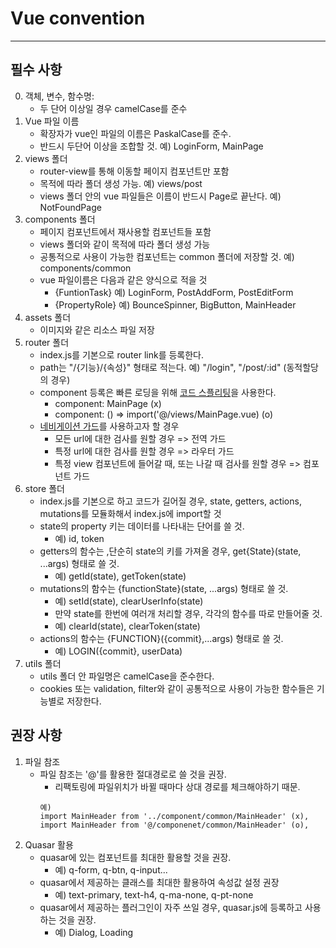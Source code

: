 # Vue convention 
---
## 필수 사항

0. 객체, 변수, 함수명:
    - 두 단어 이상일 경우 camelCase를 준수
1. Vue 파일 이름
    - 확장자가 vue인 파일의 이름은 PaskalCase를 준수.
    - 반드시 두단어 이상을 조합할 것. 예) LoginForm, MainPage
2. views 폴더
    - router-view를 통해 이동할 페이지 컴포넌트만 포함
    - 목적에 따라 폴더 생성 가능. 예) views/post
    - views 폴더 안의 vue 파일들은 이름이 반드시 Page로 끝난다. 예) NotFoundPage
3. components 폴더
    - 페이지 컴포넌트에서 재사용할 컴포넌트들 포함
    - views 폴더와 같이 목적에 따라 폴더 생성 가능
    - 공통적으로 사용이 가능한 컴포넌트는 common 폴더에 저장할 것. 예) components/common
    - vue 파일이름은 다음과 같은 양식으로 적을 것
        - {FuntionTask} 예) LoginForm, PostAddForm, PostEditForm
        - {PropertyRole} 예) BounceSpinner, BigButton, MainHeader
4. assets 폴더
    - 이미지와 같은 리소스 파일 저장
5. router 폴더
    - index.js를 기본으로 router link를 등록한다.
    - path는 "/{기능}/{속성}" 형태로 적는다. 예) "/login", "/post/:id" (동적할당의 경우)
    - component 등록은 빠른 로딩을 위해 [코드 스플리팅](https://joshua1988.github.io/vue-camp/advanced/code-splitting.html)을 사용한다.
        - component: MainPage                               (x)
        - component: () => import('@/views/MainPage.vue)    (o) 
    - [네비게이션 가드](https://joshua1988.github.io/web-development/vuejs/vue-router-navigation-guards/)를 사용하고자 할 경우 
        - 모든 url에 대한 검사를 원할 경우 => 전역 가드
        - 특정 url에 대한 검사를 원할 경우 => 라우터 가드
        - 특정 view 컴포넌트에 들어갈 때, 또는 나갈 때 검사를 원할 경우 => 컴포넌트 가드
6. store 폴더
    - index.js를 기본으로 하고 코드가 길어질 경우, state, getters, actions, mutations를 모듈화해서 index.js에 import할 것
    - state의 property 키는 데이터를 나타내는 단어를 쓸 것. 
        - 예) id, token
    - getters의 함수는 ,단순히 state의 키를 가져올 경우, get{State}(state, ...args) 형태로 쓸 것. 
        - 예) getId(state), getToken(state) 
    - mutations의 함수는 {functionState}(state, ...args) 형태로 쓸 것. 
        - 예) setId(state), clearUserInfo(state) 
        - 만약 state를 한번에 여러개 처리할 경우, 각각의 함수를 따로 만들어줄 것. 
        - 예) clearId(state), clearToken(state)
    - actions의 함수는 {FUNCTION}({commit},...args) 형태로 쓸 것. 
        - 예) LOGIN({commit}, userData)
7. utils 폴더
    - utils 폴더 안 파일명은 camelCase을 준수한다.
    - cookies 또는 validation, filter와 같이 공통적으로 사용이 가능한 함수들은 기능별로 저장한다.
    

## 권장 사항
1. 파일 참조
    - 파일 참조는 '@'를 활용한 절대경로로 쓸 것을 권장.
        -  리팩토링에 파일위치가 바뀔 때마다 상대 경로를 체크해야하기 때문.
        ```
        예) 
        import MainHeader from '../component/common/MainHeader' (x),
        import MainHeader from '@/componenet/common/MainHeader' (o),
        ``` 
2. Quasar 활용
    - quasar에 있는 컴포넌트를 최대한 활용할 것을 권장.
        - 예) q-form, q-btn, q-input...
    - quasar에서 제공하는 클래스를 최대한 활용하여 속성값 설정 권장
        - 예) text-primary, text-h4, q-ma-none, q-pt-none
    - quasar에서 제공하는 플러그인이 자주 쓰일 경우, quasar.js에 등록하고 사용하는 것을 권장. 
        - 예) Dialog, Loading 
